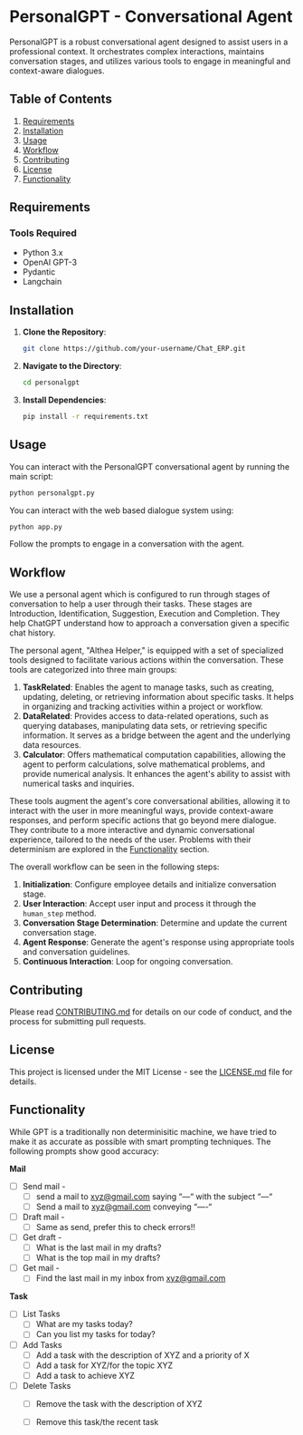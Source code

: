 # PersonalGPT - Conversational Agent

PersonalGPT is a robust conversational agent designed to assist users in a professional context. It orchestrates complex interactions, maintains conversation stages, and utilizes various tools to engage in meaningful and context-aware dialogues.

## Table of Contents

1. [Requirements](#requirements)
2. [Installation](#installation)
3. [Usage](#usage)
4. [Workflow](#workflow)
5. [Contributing](#contributing)
6. [License](#license)
7. [Functionality](#functionality)

## Requirements

### Tools Required

- Python 3.x
- OpenAI GPT-3
- Pydantic
- Langchain

## Installation

1. **Clone the Repository**:
   ```bash
   git clone https://github.com/your-username/Chat_ERP.git
   ```

2. **Navigate to the Directory**:
   ```bash
   cd personalgpt
   ```

3. **Install Dependencies**:
   ```bash
   pip install -r requirements.txt
   ```

## Usage

You can interact with the PersonalGPT conversational agent by running the main script:

```bash
python personalgpt.py
```

You can interact with the web based dialogue system using:

```bash
python app.py
```

Follow the prompts to engage in a conversation with the agent.

## Workflow

We use a personal agent which is configured to run through stages of conversation to help a user through their tasks. These stages are Introduction, Identification, Suggestion, Execution and Completion. They help ChatGPT understand how to approach a conversation given a specific chat history.

The personal agent, "Althea Helper," is equipped with a set of specialized tools designed to facilitate various actions within the conversation. These tools are categorized into three main groups:

1. **TaskRelated**: Enables the agent to manage tasks, such as creating, updating, deleting, or retrieving information about specific tasks. It helps in organizing and tracking activities within a project or workflow.
2. **DataRelated**: Provides access to data-related operations, such as querying databases, manipulating data sets, or retrieving specific information. It serves as a bridge between the agent and the underlying data resources.
3. **Calculator**: Offers mathematical computation capabilities, allowing the agent to perform calculations, solve mathematical problems, and provide numerical analysis. It enhances the agent's ability to assist with numerical tasks and inquiries.

These tools augment the agent's core conversational abilities, allowing it to interact with the user in more meaningful ways, provide context-aware responses, and perform specific actions that go beyond mere dialogue. They contribute to a more interactive and dynamic conversational experience, tailored to the needs of the user. Problems with their determinism are explored in the [Functionality](#functionality) section.

The overall workflow can be seen in the following steps:
1. **Initialization**: Configure employee details and initialize conversation stage.
2. **User Interaction**: Accept user input and process it through the `human_step` method.
3. **Conversation Stage Determination**: Determine and update the current conversation stage.
4. **Agent Response**: Generate the agent's response using appropriate tools and conversation guidelines.
5. **Continuous Interaction**: Loop for ongoing conversation.

## Contributing

Please read [CONTRIBUTING.md](CONTRIBUTING.md) for details on our code of conduct, and the process for submitting pull requests.

## License

This project is licensed under the MIT License - see the [LICENSE.md](LICENSE.md) file for details.

## Functionality

While GPT is a traditionally non determinisitic machine, we have tried to make it as accurate as possible with smart prompting techniques.
The following prompts show good accuracy:

**Mail**
- [ ] Send mail - 
    - [ ] send a mail to xyz@gmail.com saying “—“ with the subject “—“
    - [ ] Send a mail to xyz@gmail.com conveying “—-“
- [ ] Draft mail - 
    - [ ] Same as send, prefer this to check errors!!
- [ ] Get draft - 
    - [ ] What is the last mail in my drafts?
    - [ ] What is the top mail in my drafts?
- [ ] Get mail - 
    - [ ] Find the last mail in my inbox from xyz@gmail.com

**Task**
- [ ] List Tasks
    - [ ] What are my tasks today?
    - [ ] Can you list my tasks for today?
- [ ] Add Tasks
    - [ ] Add a task with the description of XYZ and a priority of X
    - [ ] Add a task for XYZ/for the topic XYZ
    - [ ] Add a task to achieve XYZ
- [ ] Delete Tasks
    - [ ] Remove the task with the description of XYZ
    - [ ] Remove this task/the recent task

